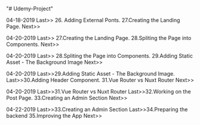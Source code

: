 "# Udemy-Project"

04-18-2019
Last>> 26. Adding External Ponts.
27.Creating the Landing Page. Next>>



04-20-2019
Last>> 27.Creating the Landing Page.
28.Spliting the Page into Components. Next>>


04-20-2019
Last>> 28.Spliting the Page into Components.
29.Adding Static Asset - The Background Image Next>>


04-20-2019
Last>>29.Adding Static Asset - The Background Image.
Last>>30.Adding Header Component.
31.Vue Router vs Nuxt Router Next>>


04-20-2019
Last>>31.Vue Router vs Nuxt Router
Last>>32.Working on the Post Page.
33.Creating an Admin Section Next>>


04-22-2019
Last>>33.Creating an Admin Section
Last>>34.Preparing the backend
35.Improving the App Next>>
